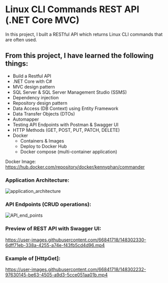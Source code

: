 # Linux CLI Commands REST API (.NET Core MVC)

In this project, I built a RESTful API which returns Linux CLI commands that are often used.

## From this project, I have learned the following things:
* Build a Restful API
* .NET Core with C#
* MVC design pattern
* SQL Server & SQL Server Management Studio (SSMS)
* Dependency injection
* Repository design pattern
* Data Access (DB Context) using Entity Framework
* Data Transfer Objects (DTOs)
* Automapper
* Testing API Endpoints with Postman & Swagger UI
* HTTP Methods (GET, POST, PUT, PATCH, DELETE)
* Docker
  * Containers & Images
  * Deploy to Docker Hub
  * Docker compose (multi-container application)

Docker Image:
https://hub.docker.com/repository/docker/kennyphan/commander
<br/>

### Application Architecture:
![application_architecture](https://user-images.githubusercontent.com/66841718/148300500-ca10e3b1-ae57-46cb-9ff1-7c420e7d1f7e.png)
<br/>

### API Endpoints (CRUD operations):
![API_end_points](https://user-images.githubusercontent.com/66841718/148300523-49d12c9a-b08c-4e3b-aa72-88f0cc316aaa.png)
<br/>

### Preview of REST API with Swagger UI:
https://user-images.githubusercontent.com/66841718/148302330-6dff71eb-338a-4255-a74e-f43fb5cd4d96.mp4
<br/>

### Example of [HttpGet]:
https://user-images.githubusercontent.com/66841718/148302232-97630145-be63-4505-a9d3-5cce051aa01b.mp4
<br/>



